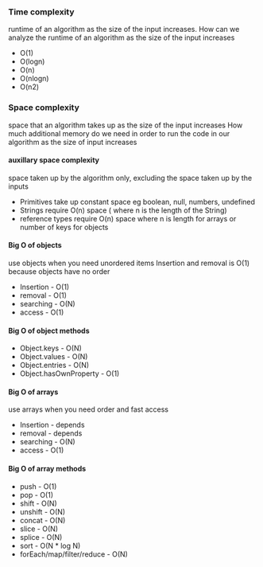 ### Time complexity

runtime of an algorithm as the size of the input increases. 
How can we analyze the runtime of an algorithm as the size of the input increases
* O(1)
* O(logn)
* O(n)
* O(nlogn)
* O(n2)


### Space complexity

space that an algorithm takes up as the size of the input increases
How much additional memory do we need in order to run the code in our algorithm as the size of input increases

#### auxillary space complexity
space taken up by the algorithm only, excluding the space taken up by the inputs

* Primitives take up constant space eg boolean, null, numbers, undefined 
* Strings require O(n) space ( where n is the length of the String)
* reference types require O(n) space where n is length for arrays or number of keys for objects

#### Big O of objects
use objects when you need unordered items
Insertion and removal is O(1) because objects have no order

* Insertion - O(1)
* removal - O(1)
* searching - O(N)
* access - O(1)

#### Big O of object methods 
* Object.keys - O(N)
* Object.values - O(N)
* Object.entries - O(N)
* Object.hasOwnProperty - O(1)

#### Big O of arrays
use arrays when you need order and fast access 

* Insertion  - depends 
* removal - depends
* searching - O(N)
* access - O(1)

#### Big O of array methods 
* push - O(1)
* pop - O(1)
* shift  - O(N)
* unshift - O(N)
* concat - O(N)
* slice - O(N)
* splice - O(N)
* sort - O(N * log N)
* forEach/map/filter/reduce - O(N)
